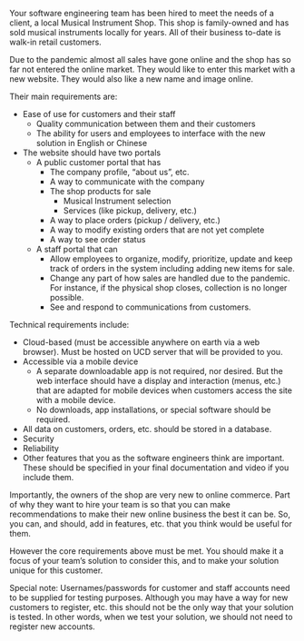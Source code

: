 Your software engineering team has been hired to meet the needs of a client, a local Musical Instrument Shop. This shop is family-owned and has sold musical instruments locally for years. All of their business to-date is walk-in retail customers.

Due to the pandemic almost all sales have gone online and the shop has so far not entered the online market. They would like to enter this market with a new website. They would also like a new name and image online.

Their main requirements are:

+ Ease of use for customers and their staff
    - Quality communication between them and their customers
    - The ability for users and employees to interface with the new solution in English or Chinese
+ The website should have two portals
    - A public customer portal that has
        * The company profile, “about us”, etc. 
        * A way to communicate with the company
        * The shop products for sale
            + Musical Instrument selection
            + Services (like pickup, delivery, etc.)
        * A way to place orders (pickup / delivery, etc.)
        * A way to modify existing orders that are not yet complete
        * A way to see order status
    - A staff portal that can
        * Allow employees to organize, modify, prioritize, update and keep track of orders in the system including adding new items for sale.
        * Change any part of how sales are handled due to the pandemic. For instance, if the physical shop closes, collection is no longer possible. 
        * See and respond to communications from customers.

Technical requirements include:
+ Cloud-based (must be accessible anywhere on earth via a web browser). Must be hosted on UCD server that will be provided to you.
+ Accessible via a mobile device 
    - A separate downloadable app is not required, nor desired. But the web interface should have a display and interaction (menus, etc.) that are adapted for mobile devices when customers access the site with a mobile device. 
    - No downloads, app installations, or special software should be required.
+ All data on customers, orders, etc. should be stored in a database.
+ Security
+ Reliability
+ Other features that you as the software engineers think are important. These should be specified in your final documentation and video if you include them. 

Importantly, the owners of the shop are very new to online commerce. Part of why they want to hire your team is so that you can make recommendations to make their new online business the best it can be. So, you can, and should, add in features, etc. that you think would be useful for them. 

However the core requirements above must be met. You should make it a focus of your team’s 
solution to consider this, and to make your solution unique for this customer. 

Special note: Usernames/passwords for customer and staff accounts need to be supplied for testing purposes. Although you may have a way for new customers to register, etc. this should not be the only way that your solution is tested. In other words, when we test your solution, we should not need to register new accounts.
